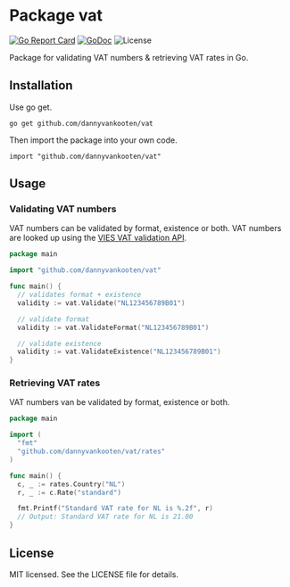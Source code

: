 Package vat
===

[![Go Report Card](https://goreportcard.com/badge/github.com/dannyvankooten/vat)](https://goreportcard.com/report/github.com/dannyvankooten/vat)
[![GoDoc](https://godoc.org/github.com/dannyvankooten/vat?status.svg)](https://godoc.org/github.com/dannyvankooten/vat)
![License](https://img.shields.io/dub/l/vibe-d.svg)

Package for validating VAT numbers & retrieving VAT rates in Go.

## Installation

Use go get.

```
go get github.com/dannyvankooten/vat
```

Then import the package into your own code.

```
import "github.com/dannyvankooten/vat"
```

## Usage

### Validating VAT numbers

VAT numbers can be validated by format, existence or both. VAT numbers are looked up using the [VIES VAT validation API](http://ec.europa.eu/taxation_customs/vies/).

```go
package main

import "github.com/dannyvankooten/vat"

func main() {
  // validates format + existence
  validity := vat.Validate("NL123456789B01")

  // validate format
  validity := vat.ValidateFormat("NL123456789B01")

  // validate existence
  validity := vat.ValidateExistence("NL123456789B01")
}
```

### Retrieving VAT rates

VAT numbers van be validated by format, existence or both.

```go
package main

import (
  "fmt"
  "github.com/dannyvankooten/vat/rates"
)

func main() {
  c, _ := rates.Country("NL")
  r, _ := c.Rate("standard")

  fmt.Printf("Standard VAT rate for NL is %.2f", r)
  // Output: Standard VAT rate for NL is 21.00
}
```

## License

MIT licensed. See the LICENSE file for details.
